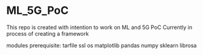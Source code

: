# ML_5G_PoC
This repo is created with intention to work on ML and 5G PoC
Currently in process of creating a framework

modules prerequisite:
tarfile
ssl
os
matplotlib
pandas
numpy
sklearn
librosa

